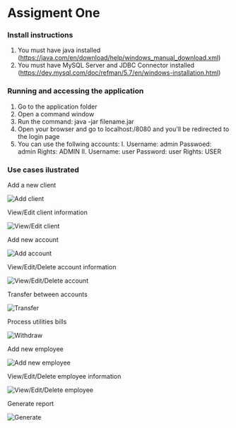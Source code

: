 # Assigment One
### Install instructions 
1. You must have java installed (https://java.com/en/download/help/windows_manual_download.xml)
2. You must have MySQL Server and JDBC Connector installed (https://dev.mysql.com/doc/refman/5.7/en/windows-installation.html)


### Running and accessing the application
1. Go to the application folder
2. Open a command window
3. Run the command: java -jar filename.jar
4. Open your browser and go to localhost:/8080 and you'll be redirected to the login page
5. You can use the follwing accounts:
    I. Username: admin
       Passwoed: admin
       Rights: ADMIN
   II. Username: user
       Password: user
       Rights: USER

### Use cases ilustrated
Add a new client


![Add client](https://github.com/nimigeanmihnea/SpringBoot_Bank_Application/blob/master/images/1.PNG)


View/Edit client information


![View/Edit client](https://github.com/nimigeanmihnea/SpringBoot_Bank_Application/blob/master/images/5.PNG)


Add new account


![Add account](https://github.com/nimigeanmihnea/SpringBoot_Bank_Application/blob/master/images/2.PNG)


View/Edit/Delete account information


![View/Edit/Delete account](https://github.com/nimigeanmihnea/SpringBoot_Bank_Application/blob/master/images/5.PNG)


Transfer between accounts


![Transfer](https://github.com/nimigeanmihnea/SpringBoot_Bank_Application/blob/master/images/3.PNG)


Process utilities bills


![Withdraw](https://github.com/nimigeanmihnea/SpringBoot_Bank_Application/blob/master/images/4.PNG)


Add new employee


![Add new employee](https://github.com/nimigeanmihnea/SpringBoot_Bank_Application/blob/master/images/7.PNG)


View/Edit/Delete employee information


![View/Edit/Delete employee](https://github.com/nimigeanmihnea/SpringBoot_Bank_Application/blob/master/images/Capture6.PNG)


Generate report


![Generate](https://github.com/nimigeanmihnea/SpringBoot_Bank_Application/blob/master/images/8.PNG)
